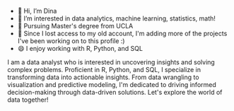- 👋 Hi, I’m Dina
- 👀 I’m interested in data analytics, machine learning, statistics, math!
- 🔭 Pursuing Master's degree from UCLA
- 🌱 Since I lost access to my old account, I'm adding more of the projects I've been working on to this profile :)
- 😄 I enjoy working with R, Python, and SQL

I am a data analyst who is interested in uncovering insights and solving complex problems. Proficient in R, Python, and SQL, I specialize in transforming data into actionable insights. From data wrangling to visualization and predictive modeling, I'm dedicated to driving informed decision-making through data-driven solutions. Let's explore the world of data together!

<!---
didemch/didemch is a ✨ special ✨ repository because its `README.md` (this file) appears on your GitHub profile.
You can click the Preview link to take a look at your changes.
--->
